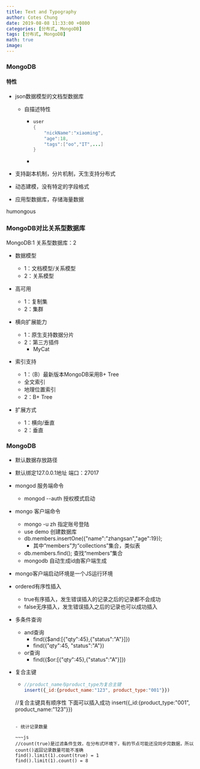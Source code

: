 ```yaml
---
title: Text and Typography
author: Cotes Chung
date: 2019-08-08 11:33:00 +0800
categories: [分布式, MongoDB]
tags: [分布式, MongoDB]
math: true
image:
---
```


### MongoDB

#### 特性

- json数据模型的文档型数据库

  - 自描述特性

    - ~~~java
      user
      {
          "nickName":"xiaoming",
          "age":18,
          "tags":["oo","IT",...]
      }
      ~~~

    - 

- 支持副本机制，分片机制，天生支持分布式

- 动态建模，没有特定的字段格式

- 应用型数据库，存储海量数据

humongous

### MongoDB对比关系型数据库

MongoDB:1         关系型数据库：2

- 数据模型
  - 1：文档模型/关系模型
  - 2：关系模型

- 高可用
  - 1：复制集
  - 2：集群
- 横向扩展能力
  - 1：原生支持数据分片
  - 2：第三方插件
    - MyCat
- 索引支持
  - 1：（B）最新版本MongoDB采用B+ Tree
  - 全文索引
  - 地理位置索引
  - 2：B+ Tree
- 扩展方式
  - 1：横向/垂直
  - 2：垂直

### MongoDB

- 默认数据存放路径

- 默认绑定127.0.0.1地址 端口：27017

- mongod 服务端命令

  - mongod --auth 授权模式启动

- mongo 客户端命令

  - mongo -u zh 指定账号登陆
  - use demo 创建数据库
  - db.members.insertOne({"name":"zhangsan","age":19});
    - 其中“members”为“collections”集合，类似表
  - db.members.find(); 查找“members”集合
  - mongodb 自动生成id由客户端生成

- mongo客户端启动环境是一个JS运行环境

- ordered有序性插入

  - true有序插入，发生错误插入的记录之后的记录都不会成功
  - false无序插入，发生错误插入之后的记录也可以成功插入

- 多条件查询

  - and查询
    - find({$and:[{"qty":45},{"status":"A"}]})
    - find({"qty":45, "status":"A"})
  - or查询
    - find({$or:[{"qty":45},{"status":"A"}]})

- 复合主键

  - ~~~js
    //product_name与product_type为复合主键
    insert({_id:{product_name:"123", product_type:"001"}})
  //复合主键具有顺序性  下面可以插入成功
    insert({_id:{product_type:"001", product_name:"123"}})
    ~~~
    
  - 统计记录数量
  
  ~~~js
    //count(true)是过滤条件生效，在分布式环境下，有的节点可能还没同步完数据，所以count()返回记录数量可能不准确
    find().limit(1).count(true) = 1
    find().limit(1).count() = 8
    ~~~
  
  
  






